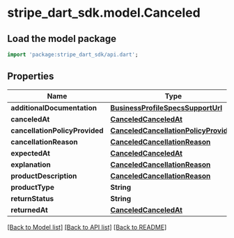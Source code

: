 # stripe_dart_sdk.model.Canceled

## Load the model package
```dart
import 'package:stripe_dart_sdk/api.dart';
```

## Properties
Name | Type | Description | Notes
------------ | ------------- | ------------- | -------------
**additionalDocumentation** | [**BusinessProfileSpecsSupportUrl**](BusinessProfileSpecsSupportUrl.md) |  | [optional] 
**canceledAt** | [**CanceledCanceledAt**](CanceledCanceledAt.md) |  | [optional] 
**cancellationPolicyProvided** | [**CanceledCancellationPolicyProvided**](CanceledCancellationPolicyProvided.md) |  | [optional] 
**cancellationReason** | [**CanceledCancellationReason**](CanceledCancellationReason.md) |  | [optional] 
**expectedAt** | [**CanceledCanceledAt**](CanceledCanceledAt.md) |  | [optional] 
**explanation** | [**CanceledCancellationReason**](CanceledCancellationReason.md) |  | [optional] 
**productDescription** | [**CanceledCancellationReason**](CanceledCancellationReason.md) |  | [optional] 
**productType** | **String** |  | [optional] 
**returnStatus** | **String** |  | [optional] 
**returnedAt** | [**CanceledCanceledAt**](CanceledCanceledAt.md) |  | [optional] 

[[Back to Model list]](../README.md#documentation-for-models) [[Back to API list]](../README.md#documentation-for-api-endpoints) [[Back to README]](../README.md)


